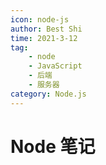 ```yaml
---
icon: node-js
author: Best Shi
time: 2021-3-12
tag:
    - node
    - JavaScript
    - 后端
    - 服务器
category: Node.js
---
```


# Node 笔记
